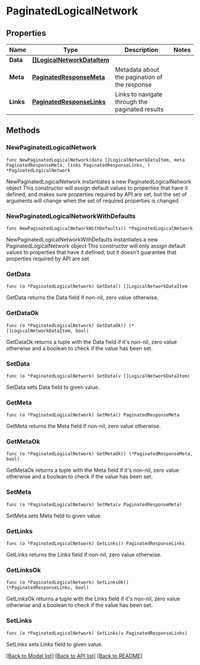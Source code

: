 # PaginatedLogicalNetwork

## Properties

Name | Type | Description | Notes
------------ | ------------- | ------------- | -------------
**Data** | [**[]LogicalNetworkDataItem**](LogicalNetworkDataItem.md) |  | 
**Meta** | [**PaginatedResponseMeta**](PaginatedResponseMeta.md) | Metadata about the pagination of the response | 
**Links** | [**PaginatedResponseLinks**](PaginatedResponseLinks.md) | Links to navigate through the paginated results | 

## Methods

### NewPaginatedLogicalNetwork

`func NewPaginatedLogicalNetwork(data []LogicalNetworkDataItem, meta PaginatedResponseMeta, links PaginatedResponseLinks, ) *PaginatedLogicalNetwork`

NewPaginatedLogicalNetwork instantiates a new PaginatedLogicalNetwork object
This constructor will assign default values to properties that have it defined,
and makes sure properties required by API are set, but the set of arguments
will change when the set of required properties is changed

### NewPaginatedLogicalNetworkWithDefaults

`func NewPaginatedLogicalNetworkWithDefaults() *PaginatedLogicalNetwork`

NewPaginatedLogicalNetworkWithDefaults instantiates a new PaginatedLogicalNetwork object
This constructor will only assign default values to properties that have it defined,
but it doesn't guarantee that properties required by API are set

### GetData

`func (o *PaginatedLogicalNetwork) GetData() []LogicalNetworkDataItem`

GetData returns the Data field if non-nil, zero value otherwise.

### GetDataOk

`func (o *PaginatedLogicalNetwork) GetDataOk() (*[]LogicalNetworkDataItem, bool)`

GetDataOk returns a tuple with the Data field if it's non-nil, zero value otherwise
and a boolean to check if the value has been set.

### SetData

`func (o *PaginatedLogicalNetwork) SetData(v []LogicalNetworkDataItem)`

SetData sets Data field to given value.


### GetMeta

`func (o *PaginatedLogicalNetwork) GetMeta() PaginatedResponseMeta`

GetMeta returns the Meta field if non-nil, zero value otherwise.

### GetMetaOk

`func (o *PaginatedLogicalNetwork) GetMetaOk() (*PaginatedResponseMeta, bool)`

GetMetaOk returns a tuple with the Meta field if it's non-nil, zero value otherwise
and a boolean to check if the value has been set.

### SetMeta

`func (o *PaginatedLogicalNetwork) SetMeta(v PaginatedResponseMeta)`

SetMeta sets Meta field to given value.


### GetLinks

`func (o *PaginatedLogicalNetwork) GetLinks() PaginatedResponseLinks`

GetLinks returns the Links field if non-nil, zero value otherwise.

### GetLinksOk

`func (o *PaginatedLogicalNetwork) GetLinksOk() (*PaginatedResponseLinks, bool)`

GetLinksOk returns a tuple with the Links field if it's non-nil, zero value otherwise
and a boolean to check if the value has been set.

### SetLinks

`func (o *PaginatedLogicalNetwork) SetLinks(v PaginatedResponseLinks)`

SetLinks sets Links field to given value.



[[Back to Model list]](../README.md#documentation-for-models) [[Back to API list]](../README.md#documentation-for-api-endpoints) [[Back to README]](../README.md)


